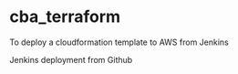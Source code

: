 # cba_terraform
To deploy a cloudformation template to AWS from Jenkins

Jenkins deployment from Github
